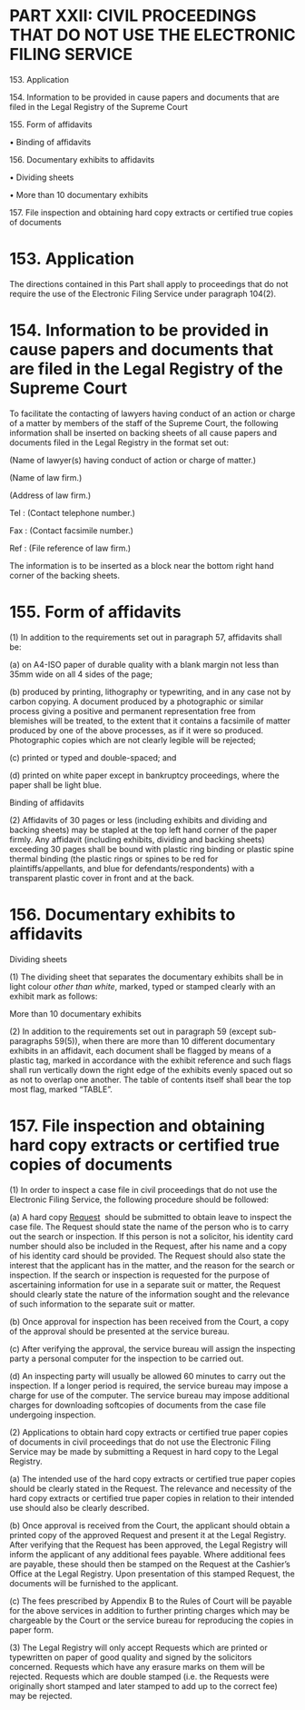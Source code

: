 # PART XXII: CIVIL PROCEEDINGS THAT DO NOT USE THE ELECTRONIC FILING SERVICE

153\. Application

154\. Information to be provided in cause papers and documents that are
filed in the Legal Registry of the Supreme Court

155\. Form of affidavits

• Binding of affidavits

156\. Documentary exhibits to affidavits

• Dividing sheets

• More than 10 documentary exhibits

157\. File inspection and obtaining hard copy extracts or certified true
copies of documents

# 153. Application

The directions contained in this Part shall apply to proceedings that do
not require the use of the Electronic Filing Service under paragraph
104(2).

# 154. Information to be provided in cause papers and documents that are filed in the Legal Registry of the Supreme Court

To facilitate the contacting of lawyers having conduct of an action or
charge of a matter by members of the staff of the Supreme Court, the
following information shall be inserted on backing sheets of all cause
papers and documents filed in the Legal Registry in the format set out:

(Name of lawyer(s) having conduct of action or charge of matter.)

(Name of law firm.)

(Address of law firm.)

Tel : (Contact telephone number.)

Fax : (Contact facsimile number.)

Ref : (File reference of law firm.)

The information is to be inserted as a block near the bottom right hand
corner of the backing sheets.

# 155. Form of affidavits

(1) In addition to the requirements set out in paragraph 57, affidavits
shall be:

(a) on A4-ISO paper of durable quality with a blank margin not less than
35mm wide on all 4 sides of the page;

(b) produced by printing, lithography or typewriting, and in any case
not by carbon copying. A document produced by a photographic or similar
process giving a positive and permanent representation free from
blemishes will be treated, to the extent that it contains a facsimile of
matter produced by one of the above processes, as if it were so
produced. Photographic copies which are not clearly legible will be
rejected;

(c) printed or typed and double-spaced; and

(d) printed on white paper except in bankruptcy proceedings, where the
paper shall be light blue.

Binding of affidavits

(2) Affidavits of 30 pages or less (including exhibits and dividing and
backing sheets) may be stapled at the top left hand corner of the paper
firmly. Any affidavit (including exhibits, dividing and backing sheets)
exceeding 30 pages shall be bound with plastic ring binding or plastic
spine thermal binding (the plastic rings or spines to be red for
plaintiffs/appellants, and blue for defendants/respondents) with a
transparent plastic cover in front and at the back.

# 156. Documentary exhibits to affidavits

Dividing sheets

(1) The dividing sheet that separates the documentary exhibits shall be
in light colour <span style="font-style: italic;">*other than
white*</span>, marked, typed or stamped clearly with an exhibit mark as
follows:

More than 10 documentary exhibits

(2) In addition to the requirements set out in paragraph 59 (except
sub-paragraphs 59(5)), when there are more than 10 different documentary
exhibits in an affidavit, each document shall be flagged by means of a
plastic tag, marked in accordance with the exhibit reference and such
flags shall run vertically down the right edge of the exhibits evenly
spaced out so as not to overlap one another. The table of contents
itself shall bear the top most flag, marked “TABLE”.

# 157\. File inspection and obtaining hard copy extracts or certified true copies of documents

(1) In order to inspect a case file in civil proceedings that do not use
the Electronic Filing Service, the following procedure should be
followed:

(a) A hard copy
[Request](javascript:TextPopup\(this\))<span id="POPUP132962134" class="expandtext" style="display: none;"> Formerly
known as “praecipe” </span>  should be submitted to obtain leave to
inspect the case file. The Request should state the name of the person
who is to carry out the search or inspection. If this person is not a
solicitor, his identity card number should also be included in the
Request, after his name and a copy of his identity card should be
provided. The Request should also state the interest that the applicant
has in the matter, and the reason for the search or inspection. If the
search or inspection is requested for the purpose of ascertaining
information for use in a separate suit or matter, the Request should
clearly state the nature of the information sought and the relevance of
such information to the separate suit or matter.

(b) Once approval for inspection has been received from the Court, a
copy of the approval should be presented at the service bureau.

(c) After verifying the approval, the service bureau will assign the
inspecting party a personal computer for the inspection to be carried
out.

(d) An inspecting party will usually be allowed 60 minutes to carry out
the inspection. If a longer period is required, the service bureau may
impose a charge for use of the computer. The service bureau may impose
additional charges for downloading softcopies of documents from the case
file undergoing inspection.

(2) Applications to obtain hard copy extracts or certified true paper
copies of documents in civil proceedings that do not use the Electronic
Filing Service may be made by submitting a Request in hard copy to the
Legal Registry.

(a) The intended use of the hard copy extracts or certified true paper
copies should be clearly stated in the Request. The relevance and
necessity of the hard copy extracts or certified true paper copies in
relation to their intended use should also be clearly described.

(b) Once approval is received from the Court, the applicant should
obtain a printed copy of the approved Request and present it at the
Legal Registry. After verifying that the Request has been approved, the
Legal Registry will inform the applicant of any additional fees payable.
Where additional fees are payable, these should then be stamped on the
Request at the Cashier’s Office at the Legal Registry. Upon presentation
of this stamped Request, the documents will be furnished to the
applicant.

(c) The fees prescribed by Appendix B to the Rules of Court will be
payable for the above services in addition to further printing charges
which may be chargeable by the Court or the service bureau for
reproducing the copies in paper form.

(3) The Legal Registry will only accept Requests which are printed or
typewritten on paper of good quality and signed by the solicitors
concerned. Requests which have any erasure marks on them will be
rejected. Requests which are double stamped (i.e. the Requests were
originally short stamped and later stamped to add up to the correct fee)
may be rejected.
